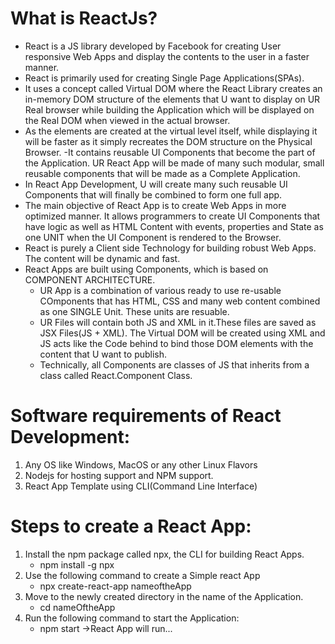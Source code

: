 # What is ReactJs?
- React is a JS library developed by Facebook for creating User responsive Web Apps and display the contents to the user in a faster manner. 
- React is primarily used for creating Single Page Applications(SPAs).    
- It uses a concept called Virtual DOM where the React Library creates an in-memory DOM structure of the elements that U want to display on UR Real browser while building the Application which will be displayed on the Real DOM when viewed in the actual browser. 
- As the elements are created at the virtual level itself, while displaying it will be faster as it simply recreates the DOM structure on the Physical Browser.
-It contains reusable UI Components that become the part of the Application. UR React App will be made of many such modular, small reusable components that will be made as a Complete Application.
- In React App Development, U will create many such reusable UI Components that will finally be combined to form one full app. 
- The main objective of React App is to create Web Apps in more optimized manner. It allows programmers to create UI Components that have logic as well as HTML Content with events, properties and State as one UNIT when the UI Component is rendered to the Browser.
- React is purely a Client side Technology for building robust Web Apps. The content will be dynamic and fast. 
- React Apps are built using Components, which is based on COMPONENT ARCHITECTURE. 
    - UR App is a combination of various ready to use re-usable COmponents that has HTML, CSS and many web content combined as one SINGLE Unit. These units are resuable. 
    - UR Files will contain both JS and XML in it.These files are saved as JSX Files(JS + XML). The Virtual DOM will be created using XML and JS acts like the Code behind to bind those DOM elements with the content that U want to publish. 
    - Technically, all Components are classes of JS that inherits from a class called React.Component Class. 

# Software requirements of React Development:
1. Any OS like Windows, MacOS or  any other Linux Flavors
2. Nodejs for hosting support and NPM support. 
3. React App Template using CLI(Command Line Interface)

# Steps to create a React App:
1. Install the npm package called npx, the CLI for building React Apps.
    - npm install -g npx
2. Use the following command to create a Simple react App
    - npx create-react-app nameoftheApp
3. Move to the newly created directory in the name of the Application. 
    - cd nameOftheApp
5. Run the following command to start the Application:  
    - npm start ->React App will run...
